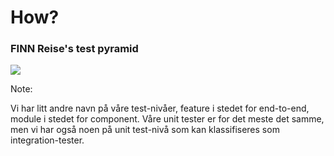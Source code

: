 # How?

### FINN Reise's test pyramid
<image src="images/test-pyramid-reise.svg" style="background:none; border:none; box-shadow:none;"/>


Note:

Vi har litt andre navn på våre test-nivåer, feature i stedet for end-to-end, module i stedet for component. Våre unit tester er for det meste det samme, men vi har også noen på unit test-nivå som kan klassifiseres som integration-tester.
